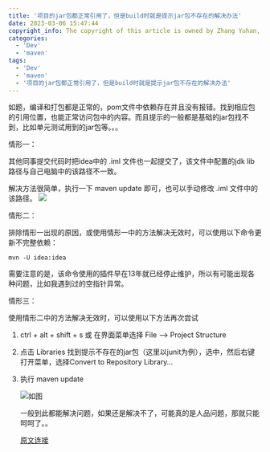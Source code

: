 ```yaml
---
title: '项目的jar包都正常引用了，但是build时就是提示jar包不存在的解决办法'
date: 2023-03-06 15:47:44
copyright_info: The copyright of this article is owned by Zhang Yuhan, and it follows the CC BY-NC-SA 4.0 agreement. For reprinting, please attach the original source link and this statement
categories: 
  - 'Dev'
  - 'maven'
tags: 
  - 'Dev'
  - 'maven'
  - '项目的jar包都正常引用了，但是build时就是提示jar包不存在的解决办法'
---
```

如题，编译和打包都是正常的，pom文件中依赖存在并且没有报错。找到相应包的引用位置，也能正常访问包中的内容。而且提示的一般都是基础的jar包找不到，比如单元测试用到的jar包等。。。

情形一：

其他同事提交代码时把idea中的 .iml 文件也一起提交了，该文件中配置的jdk lib 路径与自己电脑中的该路径不一致。

解决方法很简单，执行一下 maven update 即可，也可以手动修改 .iml 文件中的该路径。
![](https://cdn.jsdelivr.net/gh/Zhangyuhannerv/picture-host-1@main/20210713083737.png)

情形二：

排除情形一出现的原因，或使用情形一中的方法解决无效时，可以使用以下命令更新不完整依赖：

`mvn -U idea:idea`

需要注意的是，该命令使用的插件早在13年就已经停止维护，所以有可能出现各种问题，比如我遇到过的空指针异常。

情形三：

使用情形二中的方法解决无效时，可以使用以下方法再次尝试

1.  ctrl + alt + shift + s 或 在界面菜单选择 File --> Project Structure
    
2.  点击 Libraries 找到提示不存在的jar包（这里以junit为例），选中，然后右键打开菜单，选择Convert to Repository Library…
    
3.  执行 maven update

	 ![如图](https://cdn.jsdelivr.net/gh/Zhangyuhannerv/picture-host-1@main/20210713084001.png)
    
    一般到此都能解决问题，如果还是解决不了，可能真的是人品问题，那就只能呵呵了。。
    
    [原文连接](https://www.jb51.net/article/189894.htm)

